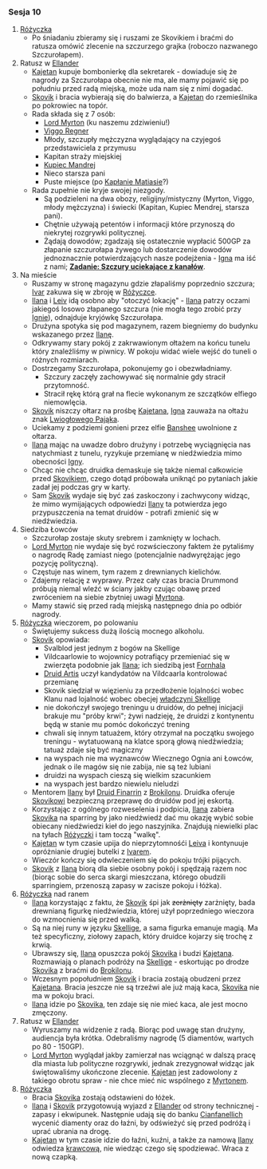 ### Sesja 10
1. [Różyczka](#l_rozyczka)
    * Po śniadaniu zbieramy się i ruszami ze Skovikiem i braćmi do ratusza omówić zlecenie na szczurzego grajka (roboczo nazwanego Szczurołapem).
2. Ratusz w [Ellander](#l_m_ellander)
    * [Kajetan](#g_kajetan) kupuje bombonierkę dla sekretarek - dowiaduje się że nagrody za Szczurołapa obecnie nie ma, ale mamy pojawić się po południu przed radą miejską, może uda nam się z nimi dogadać.
    * [Skovik](#p_skovik) i bracia wybierają się do balwierza, a [Kajetan](#g_kajetan) do rzemieślnika po pokrowiec na topór.
    * Rada składa się z 7 osób:
        * [Lord Myrton](#p_lord_myrton) (ku naszemu zdziwieniu!)
        * [Viggo Regner](#p_viggo_regner)
        * Młody, szczupły mężczyzna wyglądający na czyjegoś przedstawiciela z przymusu
        * Kapitan straży miejskiej
        * [Kupiec Mandrej](#p_mandrej)
        * Nieco starsza pani
        * Puste miejsce (po [Kapłanie Matiasie](#p_kaplan_matias)?)
    * Rada zupełnie nie kryje swojej niezgody.
        * Są podzieleni na dwa obozy, religijny/mistyczny (Myrton, Viggo, młody mężczyzna) i świecki (Kapitan, Kupiec Mendrej, starsza pani).
        * Chętnie używają petentów i informacji które przynoszą do niekrytej rozgrywki politycznej.
        * Żądają dowodów; zgadzają się ostatecznie wypłacić 500GP za złapanie szczurołapa żywego lub dostarczenie dowodów jednoznacznie potwierdzających nasze podejżenia - [Igna](#p_igna) ma iść z nami; **[Zadanie: Szczury uciekające z kanałów](#z_q6)**.
3. Na mieście
    * Ruszamy w stronę magazynu gdzie złapaliśmy poprzednio szczura; [Ivar](#p_ivar) zakuwa się w zbroję w [Różyczce](#l_rozyczka).
    * [Ilana](#g_ilana) i [Leiv](#p_leiv) idą osobno aby "otoczyć lokację" - [Ilana](#g_ilana) patrzy oczami jakiegoś losowo złapanego szczura (nie mogła tego zrobić przy [Ignie](#p_igna)), odnajduje kryjówkę Szczurołapa.
    * Drużyna spotyka się pod magazynem, razem biegniemy do budynku wskazanego przez [Ilanę](#g_ilana).
    * Odkrywamy stary pokój z zakrwawionym ołtażem na końcu tunelu który znaleźliśmy w piwnicy. W pokoju widać wiele wejść do tuneli o różnych rozmiarach.
    * Dostrzegamy Szczurołapa, pokonujemy go i obezwładniamy.
        * Szczury zaczęły zachowywać się normalnie gdy stracił przytomność.
        * Stracił rękę którą grał na flecie wykonanym ze szczątków elfiego niemowlęcia.
    * [Skovik](#p_skovik) niszczy ołtarz na prośbę [Kajetana](#g_kajetan), [Igna](#p_igna) zauważa na ołtażu znak [Lwiogłowego Pająka](#r_lwioglowy_pajak).
    * Uciekamy z podziemi gonieni przez elfie [Banshee](#b_banshee) uwolnione z ołtarza.
    * [Ilana](#g_ilana) mając na uwadze dobro drużyny i potrzebę wyciągnięcia nas natychmiast z tunelu, ryzykuje przemianę w niedźwiedzia mimo obecności [Igny](#p_igna). 
    * Chcąc nie chcąc druidka demaskuje się także niemal całkowicie przed [Skovikiem](#p_skovik), czego dotąd próbowała uniknąć po pytaniach jakie zadał jej podczas gry w karty.
    * Sam [Skovik](#p_skovik) wydaje się być zaś zaskoczony i zachwycony widząc, że mimo wymijających odpowiedzi [Ilany](#g_ilana) ta potwierdza jego przypuszczenia na temat druidów - potrafi zmienić się w niedźwiedzia.
4. Siedziba Łowców
    * Szczurołap zostaje skuty srebrem i zamknięty w lochach.
    * [Lord Myrton](#p_lord_myrton) nie wydaje się być rozwścieczony faktem że pytaliśmy o nagrodę Radę zamiast niego (potencjalnie nadwyrężając jego pozycję polityczną).
    * Częstuje nas winem, tym razem z drewnianych kielichów.
    * Zdajemy relację z wyprawy. Przez cały czas bracia Drummond próbują niemal wleźć w ściany jakby czując obawę przed zwróceniem na siebie zbytniej uwagi [Myrtona](#p_lord_myrton).
    * Mamy stawić się przed radą miejską następnego dnia po odbiór nagrody.
5. [Różyczka](#l_rozyczka) wieczorem, po polowaniu
    * Świętujemy sukcess dużą ilością mocnego alkoholu.
    * [Skovik](#p_skovik) opowiada:
        * Svalblod jest jednym z bogów na Skellige
        * Vildcaarlowie to wojownicy potrafiący przemieniać się w zwierzęta podobnie jak [Ilana](#g_ilana); ich siedzibą jest [Fornhala](#l_vornhala)
        * [Druid Artis](#p_druid_artis) uczył kandydatów na Vildcaarla kontrolować przemianę
        * Skovik siedział w więzieniu za przedłożenie lojalności wobec Klanu nad lojalność wobec obecjej [władczyni Skellige](#p_cerys)
        * nie dokończył swojego treningu u druidów, do pełnej inicjacji brakuje mu "próby krwi"; żywi nadzieję, że druidzi z kontynentu będą w stanie mu pomóc dokończyć trening
        * chwali się innym tatuażem, który otrzymał na początku swojego treningu - wytatuowaną na klatce sporą głową niedźwiedzia; tatuaż zdaje się być magiczny
        * na wyspach nie ma wyznawców Wiecznego Ognia ani Łowców, jednak o ile magów się nie zabija, nie są też lubiani
        * druidzi na wyspach cieszą się wielkim szacunkiem
        * na wyspach jest bardzo niewielu nieludzi
    * Mentorem [Ilany](#g_ilana) był [Druid Finarrin](#p_druid_finarrin) z [Brokilonu](#l_brokilon). Druidka oferuje [Skovikowi](#p_skovik) bezpieczną przeprawę do druidów pod jej eskortą.
    * Korzystając z ogólnego rozweselenia i podpicia, [Ilana](#g_ilana) zabiera [Skovika](#p_skovik) na sparring by jako niedźwiedź dać mu okazję wybić sobie obiecany niedźwiedzi kieł do jego naszyjnika. Znajdują niewielki plac na tyłach [Różyczki](#l_rozyczka) i tam toczą "walkę".
    * [Kajetan](#g_kajetan) w tym czasie upija do nieprzytomnośći [Leiva](#p_leiv) i kontynuuje opróżnianie drugiej butelki z [Ivarem](p_ivar).
    * Wieczór kończy się odwleczeniem się do pokoju trójki pijących. 
    * [Skovik](#p_skovik) z [Ilaną](#g_ilana) biorą dla siebie osobny pokój i spędzają razem noc (biorąc sobie do serca skargi mieszczana, którego obudzili sparringiem, przenoszą zapasy w zacisze pokoju i łóżka).
6. [Różyczka](#l_rozyczka) nad ranem
    * [Ilana](#g_ilana) korzystając z faktu, że [Skovik](p_skovik) śpi jak ~~zerżnięty~~ zarżnięty, bada drewnianą figurkę niedźwiedzia, której użył poprzedniego wieczora do wzmocnienia się przed walką. 
    * Są na niej runy w języku [Skellige](#l_wyspy_skellige), a sama figurka emanuje magią. Ma też specyficzny, ziołowy zapach, który druidce kojarzy się trochę z krwią.
    * Ubrawszy się, [Ilana](#g_ilana) opuszcza pokój [Skovika](p_skovik) i budzi [Kajetana](#g_kajetan). Rozmawiają o planach podróży na [Skellige](#l_wyspy_skellige) - eskortując po drodze [Skovika](#p_skovik) z braćmi do [Brokilonu](#l_brokilon).
    * Wczesnym popołudniem [Skovik](#p_skovik) i bracia zostają obudzeni przez [Kajetana](#g_kajetan). Bracia jeszcze nie są trzeźwi ale już mają kaca, [Skovika](#p_skovik) nie ma w pokoju braci.
    * [Ilana](#g_ilana) idzie po [Skovika](#p_skovik), ten zdaje się nie mieć kaca, ale jest mocno zmęczony.
7. Ratusz w [Ellander](#l_m_ellander)
    * Wyruszamy na widzenie z radą. Biorąc pod uwagę stan drużyny, audiencja była krótka. Odebraliśmy nagrodę (5 diamentów, wartych po 80 - 150GP).
    * [Lord Myrton](#p_lord_myrton) wyglądał jakby zamierzał nas wciągnąć w dalszą pracę dla miasta lub polityczne rozgrywki, jednak zrezygnował widząc jak świętowaliśmy ukończone zlecenie. [Kajetan](#g_kajetan) jest zadowolony z takiego obrotu spraw - nie chce mieć nic wspólnego z [Myrtonem](#p_lord_myrton).
6. [Różyczka](#l_rozyczka)
    * Bracia [Skovika](#p_skovik) zostają odstawieni do łóżek.
    * [Ilana](#g_ilana) i [Skovik](#p_skovik) przygotowują wyjazd z [Ellander](#l_ellander) od strony technicznej - zapasy i ekwipunek. Następnie udają się do banku [Cianfanellich](#p_cianfanelli) wycenić diamenty oraz do łaźni, by odświeżyć się przed podróżą i uprać ubrania na drogę.
    * [Kajetan](#g_kajetan) w tym czasie idzie do łaźni, kuźni, a także za namową [Ilany](#g_ilana) odwiedza [krawcową](#p_eliza), nie wiedząc czego się spodziewać. Wraca z nową czapką.